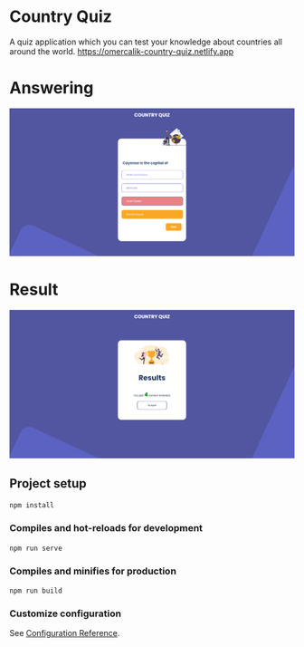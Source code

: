 # Country Quiz

A quiz application which you can test your knowledge about countries all around the world.
https://omercalik-country-quiz.netlify.app

# Answering

[![Answering](./src/assets/1.png)](https://omercalik-country-quiz.netlify.app)

# Result

[![Ömer's GitHub Banner](./src/assets/2.png)](https://omercalik-country-quiz.netlify.app)

## Project setup

```
npm install
```

### Compiles and hot-reloads for development

```
npm run serve
```

### Compiles and minifies for production

```
npm run build
```

### Customize configuration

See [Configuration Reference](https://cli.vuejs.org/config/).
